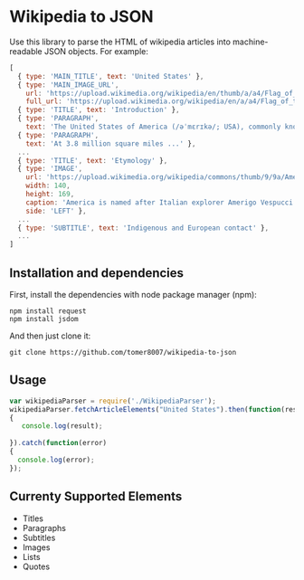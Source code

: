 # Wikipedia to JSON
Use this library to parse the HTML of wikipedia articles into machine-readable JSON objects. 
For example:
```javascript
[ 
  { type: 'MAIN_TITLE', text: 'United States' },
  { type: 'MAIN_IMAGE_URL',
    url: 'https://upload.wikimedia.org/wikipedia/en/thumb/a/a4/Flag_of_the_United_States.svg/500px-Flag_of_the_United_States.svg.png',
    full_url: 'https://upload.wikimedia.org/wikipedia/en/a/a4/Flag_of_the_United_States.svg' },
  { type: 'TITLE', text: 'Introduction' },
  { type: 'PARAGRAPH',
    text: 'The United States of America (/əˈmɛrɪkə/; USA), commonly known as the United States  ...' },
  { type: 'PARAGRAPH',
    text: 'At 3.8 million square miles ...' },
  ...
  { type: 'TITLE', text: 'Etymology' },
  { type: 'IMAGE',
    url: 'https://upload.wikimedia.org/wikipedia/commons/thumb/9/9a/Amerigo_Vespucci_-_Project_Gutenberg_etext_19997.jpg/140px-Amerigo_Vespucci_-_Project_Gutenberg_etext_19997.jpg',
    width: 140,
    height: 169,
    caption: 'America is named after Italian explorer Amerigo Vespucci.[45][46]',
    side: 'LEFT' },
  ...
  { type: 'SUBTITLE', text: 'Indigenous and European contact' },
  ...
]
```
## Installation and dependencies
First, install the dependencies with node package manager (npm):
```
npm install request
npm install jsdom
```
And then just clone it:
```
git clone https://github.com/tomer8007/wikipedia-to-json
```
## Usage
```javascript
var wikipediaParser = require('./WikipediaParser');
wikipediaParser.fetchArticleElements("United States").then(function(result)
{
   console.log(result);
   
}).catch(function(error)
{
  console.log(error);
});
```
## Currenty Supported Elements
- Titles
- Paragraphs
- Subtitles
- Images
- Lists
- Quotes
